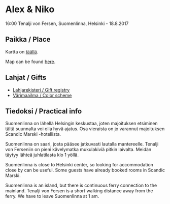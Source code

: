 # Alex & Niko

16:00 Tenalji von Fersen, Suomenlinna, Helsinki - 18.8.2017

## Paikka / Place

Kartta on [täällä](https://www.google.fi/maps/place/Tenalji+von+Fersen/@60.1447914,24.9809531,17z/data=!3m1!4b1!4m5!3m4!1s0x46920b8e4ebac75d:0x9e9f82ca46948ff2!8m2!3d60.1447887!4d24.9831418).

Map can be found [here](https://www.google.fi/maps/place/Tenalji+von+Fersen/@60.1447914,24.9809531,17z/data=!3m1!4b1!4m5!3m4!1s0x46920b8e4ebac75d:0x9e9f82ca46948ff2!8m2!3d60.1447887!4d24.9831418).

## Lahjat / Gifts

- [Lahjarekisteri / Gift registry](registry)
- [Värimaailma / Color scheme](./colors)

## Tiedoksi / Practical info

Suomenlinna on lähellä Helsingin keskustaa, joten majoituksen etsiminen tältä suunnalta voi olla hyvä ajatus. Osa vieraista on jo varannut majoituksen Scandic Marski -hotellista.

Suomenlinna on saari, josta pääsee jatkuvasti lautalla mantereelle. Tenalji von Ferseniin on pieni kävelymatka mukulakiviä pitkin laivalta. Meidän täytyy lähteä juhlatilasta klo 1 yöllä.

Suomenlinna is close to Helsinki center, so looking for accommodation close by can be useful. Some guests have already booked rooms in Scandic Marski.

Suomenlinna is an island, but there is continuous ferry connection to the mainland. Tenalji von Fersen is a short walking distance away from the ferry. We have to leave Suomenlinna at 1 am. 
